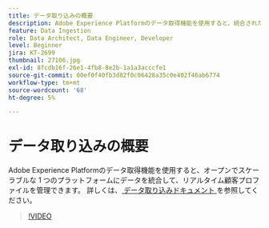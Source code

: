 ```yaml
---
title: データ取り込みの概要
description: Adobe Experience Platformのデータ取得機能を使用すると、統合されたプロファイルを管理するために、データを 1 つのオープンでスケーラブルなプラットフォームにまとめることができます。
feature: Data Ingestion
role: Data Architect, Data Engineer, Developer
level: Beginner
jira: KT-2699
thumbnail: 27106.jpg
exl-id: 8fcdb16f-26e1-4fb8-8e2b-1a1a3acccfe1
source-git-commit: 00ef0f40fb3d82f0c06428a35c0e402f46ab6774
workflow-type: tm+mt
source-wordcount: '68'
ht-degree: 5%

---
```


# データ取り込みの概要

Adobe Experience Platformのデータ取得機能を使用すると、オープンでスケーラブルな 1 つのプラットフォームにデータを統合して、リアルタイム顧客プロファイルを管理できます。 詳しくは、[ データ取り込みドキュメント ](https://experienceleague.adobe.com/docs/experience-platform/ingestion/home.html?lang=ja) を参照してください。

>[!VIDEO](https://video.tv.adobe.com/v/27106?learn=on)

